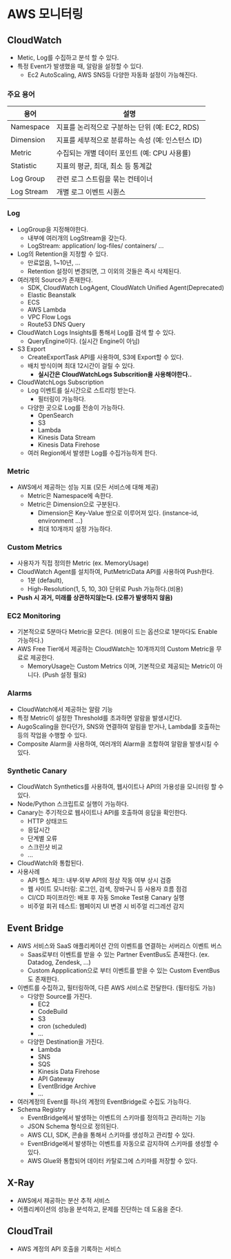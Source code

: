 # AWS 모니터링

## CloudWatch
- Metic, Log를 수집하고 분석 할 수 있다.
- 특정 Event가 발생했을 때, 알람을 설정할 수 있다.
  - Ec2 AutoScaling, AWS SNS등 다양한 자동화 설정이 가능해진다.

### 주요 용어
| 용어         | 설명                                                         |
|--------------|--------------------------------------------------------------|
| Namespace    | 지표를 논리적으로 구분하는 단위 (예: EC2, RDS)              |
| Dimension    | 지표를 세부적으로 분류하는 속성 (예: 인스턴스 ID)          |
| Metric       | 수집되는 개별 데이터 포인트 (예: CPU 사용률)               |
| Statistic    | 지표의 평균, 최대, 최소 등 통계값                           |
| Log Group    | 관련 로그 스트림을 묶는 컨테이너                            |
| Log Stream   | 개별 로그 이벤트 시퀀스                                     |

### Log
- LogGroup을 지정해야한다.
  - 내부에 여러개의 LogStream을 갖는다.
  - LogStream: application/ log-files/ containers/ ...
- Log의 Retention을 지정할 수 있다.
    - 만료없음, 1~10년, ...
    - Retention 설정이 변경되면, 그 이외의 것들은 즉시 삭제된다.
- 여러개의 Source가 존재한다.
  - SDK, CloudWatch LogAgent, CloudWatch Unified Agent(Deprecated)
  - Elastic Beanstalk
  - ECS
  - AWS Lambda
  - VPC Flow Logs
  - Route53 DNS Query
- CloudWatch Logs Insights를 통해서 Log를 검색 할 수 있다.
  - QueryEngine이다. (실시간 Engine이 아님)
- S3 Export
  - CreateExportTask API를 사용하여, S3에 Export할 수 있다.
  - 배치 방식이며 최대 12시간이 걸릴 수 있다.
    - **실시간은 CloudWatchLogs Subscrition을 사용해야한다..**
- CloudWatchLogs Subscription
  - Log 이벤트를 실시간으로 스트리밍 받는다.
    - 필터링이 가능하다.
  - 다양한 곳으로 Log를 전송이 가능하다.
    - OpenSearch
    - S3
    - Lambda
    - Kinesis Data Stream
    - Kinesis Data Firehose
  - 여러 Region에서 발생한 Log를 수집가능하게 한다.
### Metric
- AWS에서 제공하는 성능 지표 (모든 서비스에 대해 제공)
  - Metric은 Namespace에 속한다.
  - Metric은 Dimension으로 구분된다. 
    - Dimension은 Key-Value 쌍으로 이루어져 있다. (instance-id, environment ...)
    - 최대 10개까지 설정 가능하다.

### Custom Metrics
- 사용자가 직접 정의한 Metric (ex. MemoryUsage)
- CloudWatch Agent를 설치하여, PutMetricData API를 사용하여 Push한다.
  - 1분 (default), 
  - High-Resolution(1, 5, 10, 30) 단위로 Push 가능하다.(비용)
- **Push 시 과거, 미래를 상관하지않는다. (오류가 발생하지 않음)**

### EC2 Monitoring
- 기본적으로 5분마다 Metric을 모은다. (비용이 드는 옵션으로 1분마다도 Enable 가능하다.)
- AWS Free Tier에서 제공하는 CloudWatch는 10개까지의 Custom Metric을 무료로 제공한다.
  - MemoryUsage는 Custom Metrics 이며, 기본적으로 제공되는 Metric이 아니다. (Push 설정 필요)

### Alarms
- CloudWatch에서 제공하는 알람 기능
- 특정 Metric이 설정한 Threshold를 초과하면 알람을 발생시킨다.
- AugoScaling을 한다던가, SNS와 연결하여 알림을 받거나, Lambda를 호출하는 등의 작업을 수행할 수 있다.
- Composite Alarm을 사용하여, 여러개의 Alarm을 조합하여 알람을 발생시킬 수 있다.

### Synthetic Canary
- CloudWatch Synthetics를 사용하여, 웹사이트나 API의 가용성을 모니터링 할 수 있다.
- Node/Python 스크립트로 실행이 가능하다.
- Canary는 주기적으로 웹사이트나 API를 호출하여 응답을 확인한다.
  - HTTP 상태코드
  - 응답시간
  - 단계별 오류
  - 스크린샷 비교
  - ...
- CloudWatch와 통합된다.
- 사용사례
  - API 헬스 체크: 내부·외부 API의 정상 작동 여부 상시 검증
  - 웹 사이트 모니터링: 로그인, 검색, 장바구니 등 사용자 흐름 점검
  - CI/CD 파이프라인: 배포 후 자동 Smoke Test용 Canary 실행
  - 비주얼 회귀 테스트: 웹페이지 UI 변경 시 비주얼 리그레션 감지

## Event Bridge
- AWS 서비스와 SaaS 애플리케이션 간의 이벤트를 연결하는 서버리스 이벤트 버스
  - Saas로부터 이벤트를 받을 수 있는 Partner EventBus도 존재한다. (ex. Datadog, Zendesk, ...)
  - Custom Appplication으로 부터 이벤트를 받을 수 있는 Custom EventBus도 존재한다.
- 이벤트를 수집하고, 필터링하여, 다른 AWS 서비스로 전달한다. (필터링도 가능)
  - 다양한 Source를 가진다.
     - EC2
     - CodeBuild
     - S3
     - cron (scheduled)
     - ...
  - 다양한 Destination을 가진다.
     - Lambda
     - SNS
     - SQS
     - Kinesis Data Firehose
     - API Gateway
     - EventBridge Archive
     - ...
- 여러계정의 Event를 하나의 계정의 EventBridge로 수집도 가능하다.
- Schema Registry
  - EventBridge에서 발생하는 이벤트의 스키마를 정의하고 관리하는 기능
  - JSON Schema 형식으로 정의된다.
  - AWS CLI, SDK, 콘솔을 통해서 스키마를 생성하고 관리할 수 있다.
  - EventBridge에서 발생하는 이벤트를 자동으로 감지하여 스키마를 생성할 수 있다.
  - AWS Glue와 통합되어 데이터 카탈로그에 스키마를 저장할 수 있다.
## X-Ray
- AWS에서 제공하는 분산 추적 서비스
- 어플리케이션의 성능을 분석하고, 문제를 진단하는 데 도움을 준다.

## CloudTrail
- AWS 계정의 API 호출을 기록하는 서비스